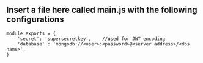 ## Insert a file here called main.js with the following configurations

    module.exports = {
        'secret': 'supersecretkey',    //used for JWT encoding
        'database' : 'mongodb://<user>:<password>@<server address>/<dbs name>',
    }